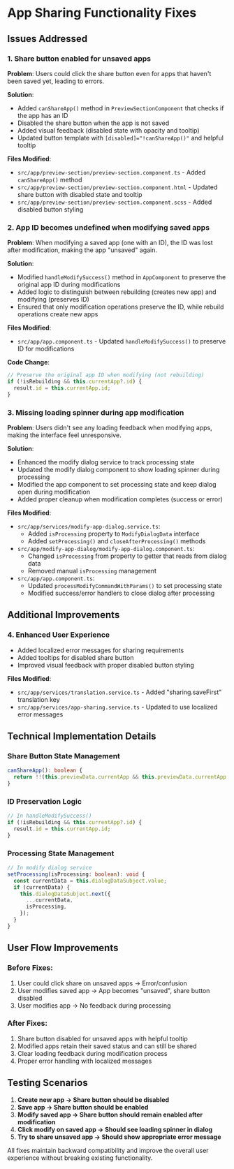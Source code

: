 # App Sharing Functionality Fixes

## Issues Addressed

### 1. **Share button enabled for unsaved apps**

**Problem**: Users could click the share button even for apps that haven't been saved yet, leading to errors.

**Solution**:

- Added `canShareApp()` method in `PreviewSectionComponent` that checks if the app has an ID
- Disabled the share button when the app is not saved
- Added visual feedback (disabled state with opacity and tooltip)
- Updated button template with `[disabled]="!canShareApp()"` and helpful tooltip

**Files Modified**:

- `src/app/preview-section/preview-section.component.ts` - Added `canShareApp()` method
- `src/app/preview-section/preview-section.component.html` - Updated share button with disabled state and tooltip
- `src/app/preview-section/preview-section.component.scss` - Added disabled button styling

### 2. **App ID becomes undefined when modifying saved apps**

**Problem**: When modifying a saved app (one with an ID), the ID was lost after modification, making the app "unsaved" again.

**Solution**:

- Modified `handleModifySuccess()` method in `AppComponent` to preserve the original app ID during modifications
- Added logic to distinguish between rebuilding (creates new app) and modifying (preserves ID)
- Ensured that only modification operations preserve the ID, while rebuild operations create new apps

**Files Modified**:

- `src/app/app.component.ts` - Updated `handleModifySuccess()` to preserve ID for modifications

**Code Change**:

```typescript
// Preserve the original app ID when modifying (not rebuilding)
if (!isRebuilding && this.currentApp?.id) {
  result.id = this.currentApp.id;
}
```

### 3. **Missing loading spinner during app modification**

**Problem**: Users didn't see any loading feedback when modifying apps, making the interface feel unresponsive.

**Solution**:

- Enhanced the modify dialog service to track processing state
- Updated the modify dialog component to show loading spinner during processing
- Modified the app component to set processing state and keep dialog open during modification
- Added proper cleanup when modification completes (success or error)

**Files Modified**:

- `src/app/services/modify-app-dialog.service.ts`:
  - Added `isProcessing` property to `ModifyDialogData` interface
  - Added `setProcessing()` and `closeAfterProcessing()` methods
- `src/app/modify-app-dialog/modify-app-dialog.component.ts`:
  - Changed `isProcessing` from property to getter that reads from dialog data
  - Removed manual `isProcessing` management
- `src/app/app.component.ts`:
  - Updated `processModifyCommandWithParams()` to set processing state
  - Modified success/error handlers to close dialog after processing

## Additional Improvements

### 4. **Enhanced User Experience**

- Added localized error messages for sharing requirements
- Added tooltips for disabled share button
- Improved visual feedback with proper disabled button styling

**Files Modified**:

- `src/app/services/translation.service.ts` - Added "sharing.saveFirst" translation key
- `src/app/services/app-sharing.service.ts` - Updated to use localized error messages

## Technical Implementation Details

### Share Button State Management

```typescript
canShareApp(): boolean {
  return !!(this.previewData.currentApp && this.previewData.currentApp.id);
}
```

### ID Preservation Logic

```typescript
// In handleModifySuccess()
if (!isRebuilding && this.currentApp?.id) {
  result.id = this.currentApp.id;
}
```

### Processing State Management

```typescript
// In modify dialog service
setProcessing(isProcessing: boolean): void {
  const currentData = this.dialogDataSubject.value;
  if (currentData) {
    this.dialogDataSubject.next({
      ...currentData,
      isProcessing,
    });
  }
}
```

## User Flow Improvements

### Before Fixes:

1. User could click share on unsaved apps → Error/confusion
2. User modifies saved app → App becomes "unsaved", share button disabled
3. User modifies app → No feedback during processing

### After Fixes:

1. Share button disabled for unsaved apps with helpful tooltip
2. Modified apps retain their saved status and can still be shared
3. Clear loading feedback during modification process
4. Proper error handling with localized messages

## Testing Scenarios

1. **Create new app → Share button should be disabled**
2. **Save app → Share button should be enabled**
3. **Modify saved app → Share button should remain enabled after modification**
4. **Click modify on saved app → Should see loading spinner in dialog**
5. **Try to share unsaved app → Should show appropriate error message**

All fixes maintain backward compatibility and improve the overall user experience without breaking existing functionality.
